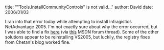 
title: "\"Tools.InstallCommunityControls\" is not valid..."
author: David
date: 2006/01/03

<P>I ran into that error today while attempting to install Infragistics NetAdvantage 2005. I'm not exactly sure about why the error occurred, but I was able to find a fix <A href="http://blogs.msdn.com/chetanc/default.aspx">here</A>&nbsp;(via <A href="http://forums.microsoft.com/MSDN/ShowPost.aspx?PageIndex=1&amp;SiteID=1&amp;PostID=124977">this</A> MSDN forum&nbsp;thread). Some of the other solutions appear to be reinstalling VS2005, but luckily, the registry fixes from Chetan's blog worked fine.</P>
